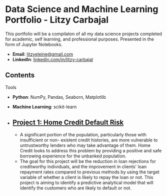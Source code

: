 # Data Science and Machine Learning Portfolio - Litzy Carbajal

This portfolio will be a compilaton of all my data science projects completed for academic, self learning, and professional purposes. Presented in the form of Jupyter Notebooks.

- **Email**: [litzyeleine@gmail.com](litzyeleine@gmail.com)
- **LinkedIn**: [linkedin.com/in/litzy-carbajal](https://www.linkedin.com/in/litzy-carbajal/)


## Contents

Tools
  - **Python**: NumPy, Pandas, Seaborn, Matplotlib
  - **Machine Learning**: scikit-learn    

- ## [Project 1: Home Credit Default Risk](https://www.kaggle.com/competitions/home-credit-default-risk)
  
  - A significant portion of the population, particularly those with insufficient or non-      existent credit histories, are more vulnerable to untrustworthy lenders who may take advantage of them. Home Credit looks to address this problem by providing a positive and safe borrowing experience for the unbanked population.
  - The goal for this project will be the reduction in loan rejections for creditworthy individuals, and the improvement in clients' loan repayment rates compared to previous methods by using the target variable of whether a client is likely to repay the loan or not. This project is aiming to identify a predictive analytical model that will identify the customers who are likely to default or not. 

